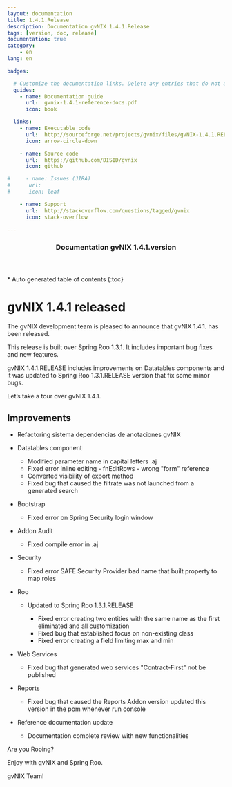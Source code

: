 ```yaml
---
layout: documentation
title: 1.4.1.Release
description: Documentation gvNIX 1.4.1.Release
tags: [version, doc, release]
documentation: true
category:
    - en
lang: en

badges:

  # Customize the documentation links. Delete any entries that do not apply.
  guides:
    - name: Documentation guide
      url:  gvnix-1.4.1-reference-docs.pdf
      icon: book

  links:
    - name: Executable code
      url:  http://sourceforge.net/projects/gvnix/files/gvNIX-1.4.1.RELEASE.zip/download
      icon: arrow-circle-down

    - name: Source code
      url:  https://github.com/DISID/gvnix
      icon: github

#     - name: Issues (JIRA)
#      url:
#      icon: leaf

    - name: Support
      url:  http://stackoverflow.com/questions/tagged/gvnix
      icon: stack-overflow

---
```


<section id="table-of-contents" class="toc">
  <header>
    <h3>Documentation gvNIX 1.4.1.version</h3>
  </header>
<div id="drawer" markdown="1">
*  Auto generated table of contents
{:toc}
</div>
</section><!-- /#table-of-contents -->



# gvNIX 1.4.1 released

The gvNIX development team is pleased to announce that gvNIX 1.4.1. has
been released.

This release is built over Spring Roo 1.3.1. It includes important bug
fixes and new features.

gvNIX 1.4.1.RELEASE includes improvements on Datatables components and it was
updated to Spring Roo 1.3.1.RELEASE version that fix some minor bugs.


Let’s take a tour over gvNIX 1.4.1.


## Improvements

* Refactoring sistema dependencias de anotaciones gvNIX

* Datatables component

  * Modified parameter name in capital letters .aj
  * Fixed error inline editing - fnEditRows - wrong "form" reference
  * Converted visibility of export method
  * Fixed bug that caused the filtrate was not launched from a generated search


* Bootstrap

  * Fixed error on Spring Security login window

* Addon Audit

  * Fixed compile error in .aj

* Security

  * Fixed error SAFE Security Provider bad name that built property to map roles

* Roo

  * Updated to Spring Roo 1.3.1.RELEASE

    * Fixed error creating two entities with the same name as the first eliminated and all customization
    * Fixed bug that established focus on non-existing class
    * Fixed error creating a field limiting max and min

* Web Services

  * Fixed bug that generated web services "Contract-First" not be published

* Reports

  * Fixed bug that caused the Reports Addon version updated this version in the pom whenever run console

* Reference documentation update

  * Documentation complete review with new functionalities


Are you Rooing?

Enjoy with gvNIX and Spring Roo.

gvNIX Team!
